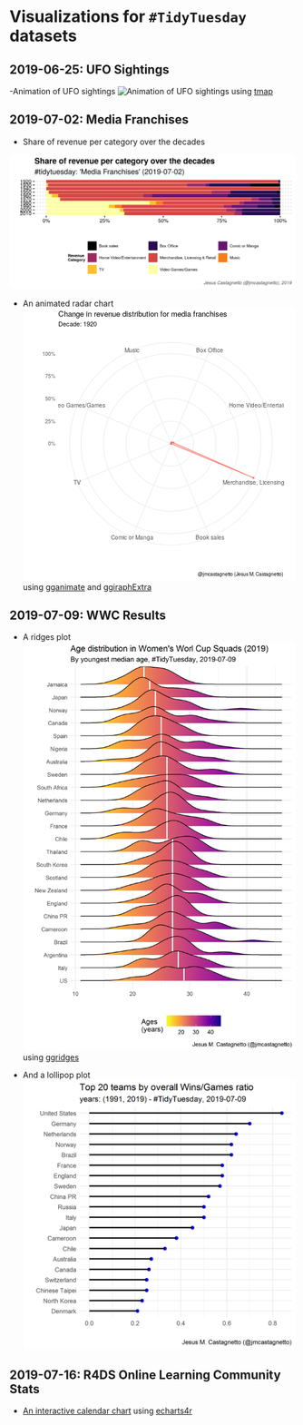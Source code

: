 # Visualizations for `#TidyTuesday` datasets





## 2019-06-25: UFO Sightings

-Animation of UFO sightings
![Animation of UFO sightings](2019-06-25_ufo-sightings/animation-ufo-sightings_1910-2014.gif) using [tmap](https://github.com/mtennekes/tmap)


## 2019-07-02: Media Franchises

- Share of revenue per category over the decades

![Share of revenue per category over the decades](2019-07-02_media-franchises/20190702-tidytuesday-media-franchises-category-decades.png)

- An animated radar chart
![An animated radar chart](2019-07-02_media-franchises/radar-chart.gif)
using [gganimate](https://gganimate.com/) and [ggiraphExtra](https://github.com/cardiomoon/ggiraphExtra)

## 2019-07-09: WWC Results

- A ridges plot
![Rigdges plot of WWC results](2019-07-09-womens_world_cup_results/20190709-wwcr-ridges_plot.png) using [ggridges](https://github.com/clauswilke/ggridges)

- And a lollipop plot
![Lollipop plot of WWC results](2019-07-09-womens_world_cup_results/20190709-wwcr-lollipop_plot.png)

## 2019-07-16: R4DS Online Learning Community Stats

- [An interactive calendar chart](2019-07-16-r4ds-members/calendar-chart.html) using [echarts4r](https://echarts4r.john-coene.com/index.html)
